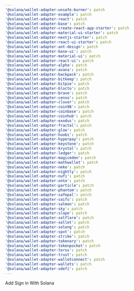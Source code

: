 ```yaml
---
'@solana/wallet-adapter-unsafe-burner': patch
'@solana/wallet-adapter-example': patch
'@solana/wallet-adapter-react': patch
'@solana/wallet-adapter-base': patch
'@solana/wallet-adapter-create-react-app-starter': patch
'@solana/wallet-adapter-material-ui-starter': patch
'@solana/wallet-adapter-nextjs-starter': patch
'@solana/wallet-adapter-react-ui-starter': patch
'@solana/wallet-adapter-ant-design': patch
'@solana/wallet-adapter-base-ui': patch
'@solana/wallet-adapter-material-ui': patch
'@solana/wallet-adapter-react-ui': patch
'@solana/wallet-adapter-alpha': patch
'@solana/wallet-adapter-avana': patch
'@solana/wallet-adapter-backpack': patch
'@solana/wallet-adapter-bitkeep': patch
'@solana/wallet-adapter-bitpie': patch
'@solana/wallet-adapter-blocto': patch
'@solana/wallet-adapter-brave': patch
'@solana/wallet-adapter-censo': patch
'@solana/wallet-adapter-clover': patch
'@solana/wallet-adapter-coin98': patch
'@solana/wallet-adapter-coinbase': patch
'@solana/wallet-adapter-coinhub': patch
'@solana/wallet-adapter-exodus': patch
'@solana/wallet-adapter-fractal': patch
'@solana/wallet-adapter-glow': patch
'@solana/wallet-adapter-huobi': patch
'@solana/wallet-adapter-hyperpay': patch
'@solana/wallet-adapter-keystone': patch
'@solana/wallet-adapter-krystal': patch
'@solana/wallet-adapter-ledger': patch
'@solana/wallet-adapter-magiceden': patch
'@solana/wallet-adapter-mathwallet': patch
'@solana/wallet-adapter-neko': patch
'@solana/wallet-adapter-nightly': patch
'@solana/wallet-adapter-nufi': patch
'@solana/wallet-adapter-onto': patch
'@solana/wallet-adapter-particle': patch
'@solana/wallet-adapter-phantom': patch
'@solana/wallet-adapter-safepal': patch
'@solana/wallet-adapter-saifu': patch
'@solana/wallet-adapter-salmon': patch
'@solana/wallet-adapter-sky': patch
'@solana/wallet-adapter-slope': patch
'@solana/wallet-adapter-solflare': patch
'@solana/wallet-adapter-sollet': patch
'@solana/wallet-adapter-solong': patch
'@solana/wallet-adapter-spot': patch
'@solana/wallet-adapter-strike': patch
'@solana/wallet-adapter-tokenary': patch
'@solana/wallet-adapter-tokenpocket': patch
'@solana/wallet-adapter-torus': patch
'@solana/wallet-adapter-trust': patch
'@solana/wallet-adapter-walletconnect': patch
'@solana/wallet-adapter-wallets': patch
'@solana/wallet-adapter-xdefi': patch
---
```


Add Sign in With Solana
